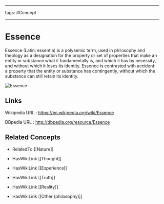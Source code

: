 




---

tags: #Concept

---
# Essence


Essence (Latin: essentia) is a polysemic term, used in philosophy and theology as a designation for the property or set of properties that make an entity or substance what it fundamentally is, and which it has by necessity, and without which it loses its identity. Essence is contrasted with accident: a property that the entity or substance has contingently, without which the substance can still retain its identity.

![Essence]()


## Links


Wikipedia URL : https://en.wikipedia.org/wiki/Essence

DBpedia URL : http://dbpedia.org/resource/Essence


## Related Concepts


- RelatedTo [[Nature]]

- HasWikiLink [[Thought]]

- HasWikiLink [[Experience]]

- HasWikiLink [[Truth]]

- HasWikiLink [[Reality]]

- HasWikiLink [[Other (philosophy)]]